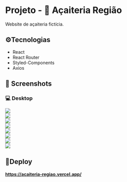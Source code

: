 # Projeto - 🍧 Açaiteria Região
Website de açaiteria fictícia.

## ⚙️Tecnologias

- React
- React Router
- Styled-Components
- Axios

## 📸 Screenshots

### 💻 Desktop

<img src="./public/screenshots/screen01.png"></br>
<img src="./public/screenshots/screen02.png"></br>
<img src="./public/screenshots/screen03.png"></br>
<img src="./public/screenshots/screen04.png"></br>
<img src="./public/screenshots/screen05.png"></br>
<img src="./public/screenshots/screen06.png"></br>
<img src="./public/screenshots/screen07.png"></br>
<img src="./public/screenshots/screen08.png"></br>

## 🔗Deploy

#### https://acaiteria-regiao.vercel.app/
